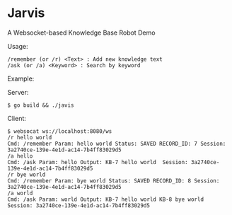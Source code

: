 # Jarvis

A Websocket-based Knowledge Base Robot Demo


Usage:

```
/remember (or /r) <Text> : Add new knowledge text
/ask (or /a) <Keyword> : Search by keyword
```

Example:

Server:
```
$ go build && ./javis
```

Client:

```
$ websocat ws://localhost:8080/ws
/r hello world
Cmd: /remember Param: hello world Status: SAVED RECORD_ID: 7 Session: 3a2740ce-139e-4e1d-ac14-7b4ff83029d5
/a hello
Cmd: /ask Param: hello Output: KB-7 hello world  Session: 3a2740ce-139e-4e1d-ac14-7b4ff83029d5
/r bye world
Cmd: /remember Param: bye world Status: SAVED RECORD_ID: 8 Session: 3a2740ce-139e-4e1d-ac14-7b4ff83029d5
/a world
Cmd: /ask Param: world Output: KB-7 hello world KB-8 bye world  Session: 3a2740ce-139e-4e1d-ac14-7b4ff83029d5

```
